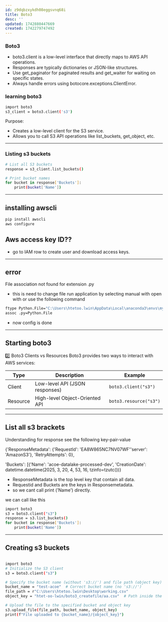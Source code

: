 ```yaml
---
id: z9dqbzxykdh08eggsvnq68i
title: Boto3
desc: ''
updated: 1742880447669
created: 1742279747492
---
```

### Boto3 

- boto3.client is a low-level interface that directly maps to AWS API operations.
- Responses are typically dictionaries or JSON-like structures.
- Use get_paginator for paginated results and get_waiter for waiting on specific states.
- Always handle errors using botocore.exceptions.ClientError.

### learning boto3

```bash
import boto3
s3_client = boto3.client('s3')
```
Purpose:
- Creates a low-level client for the S3 service.
- Allows you to call S3 API operations like list_buckets, get_object, etc.

------------------------------------------

### Listing s3 buckets

```bash
# List all S3 buckets
response = s3_client.list_buckets()

# Print bucket names
for bucket in response['Buckets']:
    print(bucket['Name'])
```
---------------------------------------------

## installing awscli
```bash
pip install awscli
aws configure
```
## Aws access key ID??
- go to IAM row to create user and download access keys.

_______________________________

## error 
File association not found for extension .py
- this is need to change file run application by selecting manual with open with or use the following command

``` bash
ftype Python.File="C:\Users\htetoo.lwin\AppData\Local\anaconda3\envs\my_boto3_env\python.exe" "%1" %*
assoc .py=Python.File
```
- now config is done

------------------------
## Starting boto3

2️⃣ Boto3 Clients vs Resources
Boto3 provides two ways to interact with AWS services:

| Type    | Description                          | Example                     |
|---------|--------------------------------------|-----------------------------|
| Client  | Low-level API (JSON responses)       | `boto3.client("s3")`        |
| Resource| High-level Object-Oriented API       | `boto3.resource("s3")`      |

---------------------

## List all s3 brackets

Understanding for response see the following key-pair-value

{'ResponseMetadata': {'RequestId': 'EA8W865NC7NV07WF''server': 'AmazonS3'}, 'RetryAttempts': 0}, 

'Buckets': [{'Name': 'acoe-datalake-processed-dev', 'CreationDate': datetime.datetime(2025, 3, 20, 4, 53, 16, tzinfo=tzutc())}

- ResponseMetadata is the top level key that contain all data.
- Requestid and Buckets are the keys in Responsemetadata.
- so we cant call print ('Name') directly.

we can call like this 
```bash
import boto3
s3 = boto3.client("s3")
response = s3.list_buckets()
for bucket in response['Buckets']:
    print(bucket['Name'])
```

----------------------------------------

## Creating s3 buckets
```bash

import boto3
# Initialize the S3 client
s3 = boto3.client("s3")

# Specify the bucket name (without 's3://') and file path (object key)
bucket_name = "test-acoe"  # Correct bucket name (no 's3://')
file_path = r"C:\Users\htetoo.lwin\Desktop\working.csv"
object_key = "htet-oo-lwin/boto3_createfile/aa.csv"  # Path inside the bucket

# Upload the file to the specified bucket and object key
s3.upload_file(file_path, bucket_name, object_key)
print(f"File uploaded to {bucket_name}/{object_key}")

```

